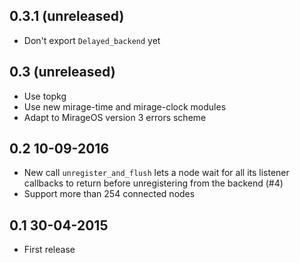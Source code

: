 0.3.1 (unreleased)
---- 
- Don't export `Delayed_backend` yet

0.3 (unreleased)
----
- Use topkg
- Use new mirage-time and mirage-clock modules
- Adapt to MirageOS version 3 errors scheme

0.2 10-09-2016
----
- New call `unregister_and_flush` lets a node wait for all its listener
  callbacks to return before unregistering from the backend (#4)
- Support more than 254 connected nodes

0.1 30-04-2015
----
- First release
